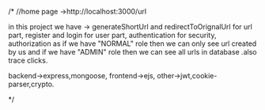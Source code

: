 
/*
//home page ->http://localhost:3000/url

in this project we have ->
generateShortUrl and redirectToOrignalUrl for url part,
register and login for user part,
authentication for security,
authorization as if we have "NORMAL" role then we can only see url created by us and if we have "ADMIN" role then we can see all urls in database .also trace clicks.

backend->express,mongoose,
frontend->ejs,
other->jwt,cookie-parser,crypto.

*/
